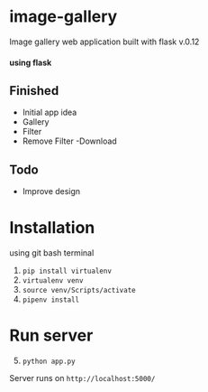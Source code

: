 # image-gallery
Image gallery web application built with flask v.0.12 
#### using flask
## Finished
- Initial app idea
- Gallery
- Filter
- Remove Filter
-Download

## Todo
- Improve design

# Installation
using git bash terminal
1. `pip install virtualenv`
2. `virtualenv venv`
3. `source venv/Scripts/activate`
4. `pipenv install`

# Run server
5. `python app.py`

 Server runs on `http://localhost:5000/`
